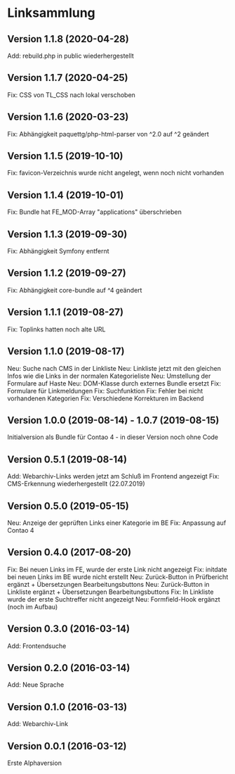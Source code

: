 # Linksammlung

## Version 1.1.8 (2020-04-28)

Add: rebuild.php in public wiederhergestellt

## Version 1.1.7 (2020-04-25)

Fix: CSS von TL_CSS nach lokal verschoben

## Version 1.1.6 (2020-03-23)

Fix: Abhängigkeit paquettg/php-html-parser von ^2.0 auf ^2 geändert

## Version 1.1.5 (2019-10-10)

Fix: favicon-Verzeichnis wurde nicht angelegt, wenn noch nicht vorhanden

## Version 1.1.4 (2019-10-01)

Fix: Bundle hat FE_MOD-Array "applications" überschrieben

## Version 1.1.3 (2019-09-30)

Fix: Abhängigkeit Symfony entfernt

## Version 1.1.2 (2019-09-27)

Fix: Abhängigkeit core-bundle auf ^4 geändert

## Version 1.1.1 (2019-08-27)

Fix: Toplinks hatten noch alte URL

## Version 1.1.0 (2019-08-17)

Neu: Suche nach CMS in der Linkliste
Neu: Linkliste jetzt mit den gleichen Infos wie die Links in der normalen Kategorieliste
Neu: Umstellung der Formulare auf Haste
Neu: DOM-Klasse durch externes Bundle ersetzt
Fix: Formulare für Linkmeldungen
Fix: Suchfunktion
Fix: Fehler bei nicht vorhandenen Kategorien
Fix: Verschiedene Korrekturen im Backend

## Version 1.0.0 (2019-08-14) - 1.0.7 (2019-08-15)

Initialversion als Bundle für Contao 4 - in dieser Version noch ohne Code

## Version 0.5.1 (2019-08-14)

Add: Webarchiv-Links werden jetzt am Schluß im Frontend angezeigt
Fix: CMS-Erkennung wiederhergestellt (22.07.2019)

## Version 0.5.0 (2019-05-15)

Neu: Anzeige der geprüften Links einer Kategorie im BE
Fix: Anpassung auf Contao 4

## Version 0.4.0 (2017-08-20)

Fix: Bei neuen Links im FE, wurde der erste Link nicht angezeigt
Fix: initdate bei neuen Links im BE wurde nicht erstellt
Neu: Zurück-Button in Prüfbericht ergänzt + Übersetzungen Bearbeitungsbuttons
Neu: Zurück-Button in Linkliste ergänzt + Übersetzungen Bearbeitungsbuttons
Fix: In Linkliste wurde der erste Suchtreffer nicht angezeigt
Neu: Formfield-Hook ergänzt (noch im Aufbau)
 
## Version 0.3.0 (2016-03-14)

Add: Frontendsuche

## Version 0.2.0 (2016-03-14)

Add: Neue Sprache

## Version 0.1.0 (2016-03-13)

Add: Webarchiv-Link

## Version 0.0.1 (2016-03-12)

Erste Alphaversion
